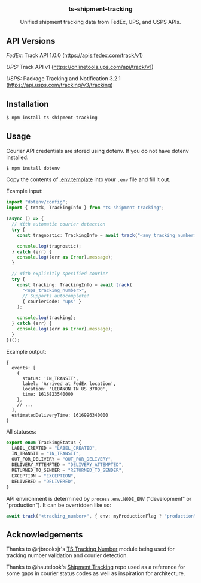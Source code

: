 <p align="center">
  <h3 align="center">ts-shipment-tracking</h3>

  <p align="center">
    Unified shipment tracking data from FedEx, UPS, and USPS APIs.
  </p>
</p>

## API Versions

_FedEx:_ Track API 1.0.0 (https://apis.fedex.com/track/v1)

_UPS:_ Track API v1 (https://onlinetools.ups.com/api/track/v1)

_USPS:_ Package Tracking and Notification 3.2.1 (https://api.usps.com/tracking/v3/tracking)

## Installation

```sh
$ npm install ts-shipment-tracking
```

## Usage

Courier API credentials are stored using dotenv. If you do not have dotenv installed:

```sh
$ npm install dotenv
```

Copy the contents of [.env.template](.env.template) into your `.env` file and fill it out.

Example input:

```ts
import "dotenv/config";
import { track, TrackingInfo } from "ts-shipment-tracking";

(async () => {
  // With automatic courier detection
  try {
    const tragnostic: TrackingInfo = await track("<any_tracking_number>");

    console.log(tragnostic);
  } catch (err) {
    console.log((err as Error).message);
  }

  // With explicitly specified courier
  try {
    const tracking: TrackingInfo = await track(
      "<ups_tracking_number>",
      // Supports autocomplete!
      { courierCode: "ups" }
    );

    console.log(tracking);
  } catch (err) {
    console.log((err as Error).message);
  }
})();
```

Example output:

```jsonc
{
  events: [
    {
      status: 'IN_TRANSIT',
      label: 'Arrived at FedEx location',
      location: 'LEBANON TN US 37090',
      time: 1616823540000
    },
    // ...
  ],
  estimatedDeliveryTime: 1616996340000
}
```

All statuses:

```ts
export enum TrackingStatus {
  LABEL_CREATED = "LABEL_CREATED",
  IN_TRANSIT = "IN_TRANSIT",
  OUT_FOR_DELIVERY = "OUT_FOR_DELIVERY",
  DELIVERY_ATTEMPTED = "DELIVERY_ATTEMPTED",
  RETURNED_TO_SENDER = "RETURNED_TO_SENDER",
  EXCEPTION = "EXCEPTION",
  DELIVERED = "DELIVERED",
}
```

API environment is determined by `process.env.NODE_ENV` ("development" or "production"). It can be overridden like so: 

```ts
await track("<tracking_number>", { env: myProductionFlag ? "production" : "development" });
```

## Acknowledgements

Thanks to @rjbrooksjr's [TS Tracking Number](https://github.com/rjbrooksjr/ts-tracking-number) module being used for tracking number validation and courier detection.

Thanks to @hautelook's [Shipment Tracking](https://github.com/hautelook/shipment-tracking) repo used as a reference for some gaps in courier status codes as well as inspiration for architecture.
